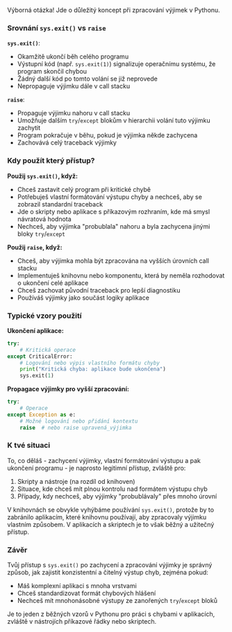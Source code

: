 Výborná otázka! Jde o důležitý koncept při zpracování výjimek v Pythonu.

### Srovnání `sys.exit()` vs `raise`

**`sys.exit()`**:
- Okamžitě ukončí běh celého programu
- Výstupní kód (např. `sys.exit(1)`) signalizuje operačnímu systému, že program skončil chybou
- Žádný další kód po tomto volání se již neprovede
- Nepropaguje výjimku dále v call stacku

**`raise`**:
- Propaguje výjimku nahoru v call stacku
- Umožňuje dalším `try`/`except` blokům v hierarchii volání tuto výjimku zachytit
- Program pokračuje v běhu, pokud je výjimka někde zachycena
- Zachovává celý traceback výjimky

### Kdy použít který přístup?

**Použij `sys.exit()`, když:**
- Chceš zastavit celý program při kritické chybě
- Potřebuješ vlastní formátování výstupu chyby a nechceš, aby se zobrazil standardní traceback
- Jde o skripty nebo aplikace s příkazovým rozhraním, kde má smysl návratová hodnota
- Nechceš, aby výjimka "probublala" nahoru a byla zachycena jinými bloky `try`/`except`

**Použij `raise`, když:**
- Chceš, aby výjimka mohla být zpracována na vyšších úrovních call stacku
- Implementuješ knihovnu nebo komponentu, která by neměla rozhodovat o ukončení celé aplikace
- Chceš zachovat původní traceback pro lepší diagnostiku
- Používáš výjimky jako součást logiky aplikace

### Typické vzory použití

**Ukončení aplikace:**
```python
try:
    # Kritická operace
except CriticalError:
    # Logování nebo výpis vlastního formátu chyby
    print("Kritická chyba: aplikace bude ukončena")
    sys.exit(1)
```

**Propagace výjimky pro vyšší zpracování:**
```python
try:
    # Operace
except Exception as e:
    # Možné logování nebo přidání kontextu
    raise  # nebo raise upravená_výjimka 
```

### K tvé situaci

To, co děláš - zachycení výjimky, vlastní formátování výstupu a pak ukončení programu - je naprosto legitimní přístup, zvláště pro:

1. Skripty a nástroje (na rozdíl od knihoven)
2. Situace, kde chceš mít plnou kontrolu nad formátem výstupu chyb
3. Případy, kdy nechceš, aby výjimky "probublávaly" přes mnoho úrovní

V knihovnách se obvykle vyhýbáme používání `sys.exit()`, protože by to zabránilo aplikacím, které knihovnu používají, aby zpracovaly výjimku vlastním způsobem. V aplikacích a skriptech je to však běžný a užitečný přístup.

### Závěr

Tvůj přístup s `sys.exit()` po zachycení a zpracování výjimky je správný způsob, jak zajistit konzistentní a čitelný výstup chyb, zejména pokud:
- Máš komplexní aplikaci s mnoha vrstvami
- Chceš standardizovat formát chybových hlášení
- Nechceš mít mnohonásobné výstupy ze zanořených `try`/`except` bloků

Je to jeden z běžných vzorů v Pythonu pro práci s chybami v aplikacích, zvláště v nástrojích příkazové řádky nebo skriptech.